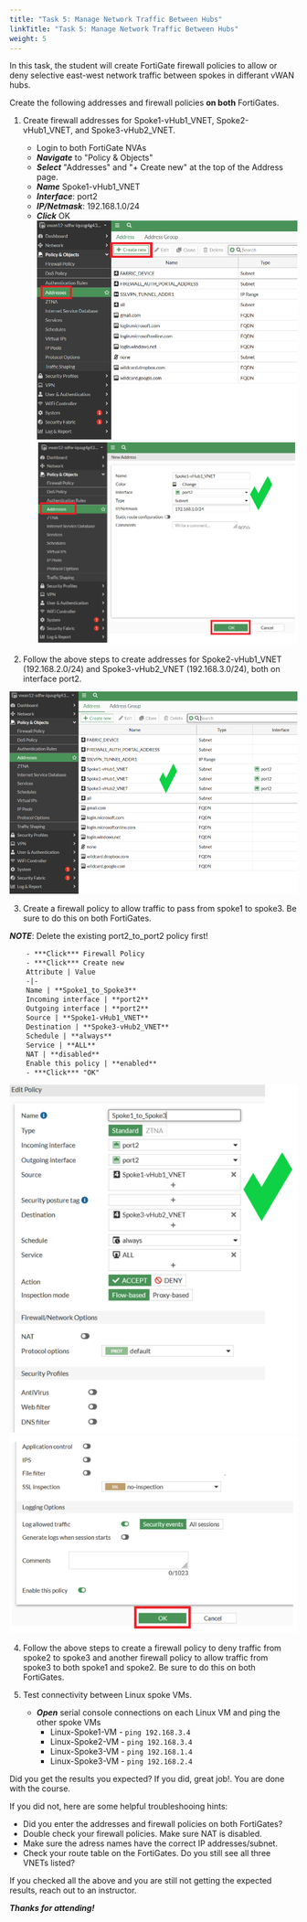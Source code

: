 ```yaml
---
title: "Task 5: Manage Network Traffic Between Hubs"
linkTitle: "Task 5: Manage Network Traffic Between Hubs"
weight: 5
---
```



In this task, the student will create FortiGate firewall policies to allow or deny selective east-west network traffic between spokes in differant vWAN hubs.


Create the following addresses and firewall policies **on both** FortiGates.

1. Create firewall addresses for Spoke1-vHub1_VNET, Spoke2-vHub1_VNET, and Spoke3-vHub2_VNET.
    - Login to both FortiGate NVAs
    - ***Navigate*** to "Policy & Objects"
    - ***Select***  "Addresses" and "+ Create new" at the top of the Address page.
    - ***Name***  Spoke1-vHub1_VNET
    - ***Interface***: port2
    - ***IP/Netmask***:  192.168.1.0/24
    - ***Click*** OK
    ![](../images/6_5-manage-net-hubs-1.PNG)
    ![](../images/6_5-manage-net-hubs-2.PNG)

2. Follow the above steps to create addresses for Spoke2-vHub1_VNET (192.168.2.0/24) and Spoke3-vHub2_VNET (192.168.3.0/24), both on interface port2.

![](../images/6_5-manage-net-hubs-3.PNG)


3. Create a firewall policy to allow traffic to pass from spoke1 to spoke3.  Be sure to do this on both FortiGates.

***NOTE***:  Delete the existing port2_to_port2 policy first!

        - ***Click*** Firewall Policy
        - ***Click*** Create new
        Attribute | Value
        -|-
        Name | **Spoke1_to_Spoke3**
        Incoming interface | **port2**
        Outgoing interface | **port2**
        Source | **Spoke1-vHub1_VNET**
        Destination | **Spoke3-vHub2_VNET**
        Schedule | **always**
        Service | **ALL**
        NAT | **disabled**
        Enable this policy | **enabled**
        - ***Click*** "OK"

![](../images/6_5-manage-net-hubs-4.PNG)
![](../images/6_5-manage-net-hubs-5.PNG)

4. Follow the above steps to create a firewall policy to deny traffic from spoke2 to spoke3 and another firewall policy to allow traffic from spoke3 to both spoke1 and spoke2.  Be sure to do this on both FortiGates.

5. Test connectivity between Linux spoke VMs.

    - ***Open*** serial console connections on each Linux VM and ping the other spoke VMs
        - Linux-Spoke1-VM - `ping 192.168.3.4`
        - Linux-Spoke2-VM - `ping 192.168.3.4`
        - Linux-Spoke3-VM - `ping 192.168.1.4`
        - Linux-Spoke3-VM - `ping 192.168.2.4`

Did you get the results you expected?  If you did, great job!.  You are done with the course.

If you did not, here are some helpful troubleshooing hints:
- Did you enter the addresses and firewall policies on both FortiGates?
- Double check your firewall policies.  Make sure NAT is disabled.
- Make sure the adress names have the correct IP addresses/subnet.
- Check your route table on the FortiGates.  Do you still see all three VNETs listed?

If you checked all the above and you are still not getting the expected results, reach out to an instructor.

***Thanks for attending!***
